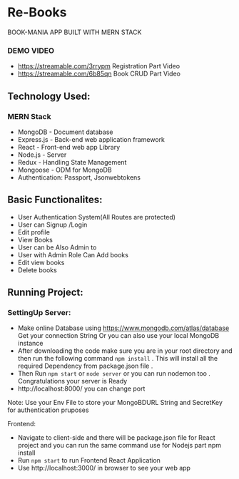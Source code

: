 # Re-Books
BOOK-MANIA APP BUILT WITH MERN STACK 

### DEMO VIDEO
* https://streamable.com/3rrypm  Registration Part Video
* https://streamable.com/6b85qn  Book CRUD Part Video

## Technology Used:

### MERN Stack
* MongoDB - Document database
* Express.js - Back-end web application framework
* React - Front-end web app Library
* Node.js - Server
* Redux - Handling State Management 
* Mongoose - ODM for MongoDB
* Authentication: Passport, Jsonwebtokens


## Basic Functionalites:
* User Authentication System(All Routes are protected)
* User can Signup /Login
* Edit profile 
* View Books 
* User can be Also Admin to 
* User with Admin Role Can Add books
* Edit view books 
* Delete books


## Running Project:

### SettingUp Server:

* Make online Database using    https://www.mongodb.com/atlas/database Get your connection String Or you can also use your local MongoDB instance 
* After downloading the code make sure you are in your root directory and then run the following command  `npm install` . This will install all the required Dependency from package.json file .
* Then Run `npm start` or `node server` or you can run nodemon too .
Congratulations your server is Ready 
* http://localhost:8000/ you can change port 

Note: Use your Env File to store your MongoBDURL String and SecretKey for authentication pruposes

Frontend:
* Navigate to client-side and there will be package.json file for React project and you can run the same command use for Nodejs part  npm install
* Run `npm start` to run Frontend React Application
* Use http://localhost:3000/ in browser to see your web app




